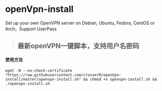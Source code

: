 # openVpn-install
Set up your own OpenVPN server on Debian, Ubuntu, Fedora, CentOS or Arch，Support UserPass

> ## 最新openVPN一键脚本，支持用户名密码

#### 使用方法
 
` wget -N --no-check-certificate "https://raw.githubusercontent.com/crosserR/openVpn-install/master/openvpn-install.sh" && chmod +x openvpn-install.sh && ./openvpn-install.sh `
 

